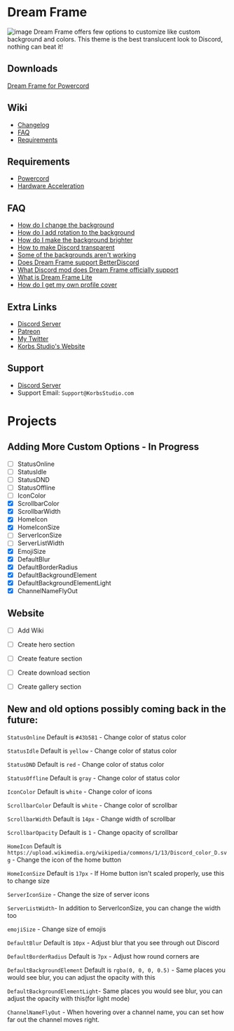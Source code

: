 # Dream Frame
![image](https://imgur.com/riOTDQT.jpg)
Dream Frame offers few options to customize like custom background and colors. This theme is the best translucent look to Discord, nothing can beat it!

## Downloads
[Dream Frame for Powercord](https://github.com/dream-frame/Dream-Frame/raw/master/Downloads/Powercord/Dream%20frame.zip)


## Wiki
 - [Changelog](https://github.com/dream-frame/Dream-Frame/wiki/Changelog)
 - [FAQ](https://github.com/dream-frame/Dream-Frame/wiki/FAQ)
 - [Requirements](https://github.com/dream-frame/Dream-Frame/wiki/Requirements)

## Requirements
 - [Powercord](https://github.com/dream-frame/Dream-Frame/wiki/Requirements#powercord)
 - [Hardware Acceleration](https://github.com/dream-frame/Dream-Frame/wiki/Requirements#hardware-acceleration)

## FAQ
 - [How do I change the background](https://github.com/dream-frame/Dream-Frame/wiki/FAQ#how-do-i-change-the-background)
 - [How do I add rotation to the background](https://github.com/dream-frame/Dream-Frame/wiki/FAQ#how-do-i-add-rotation-to-the-background)
 - [How do I make the background brighter](https://github.com/dream-frame/Dream-Frame/wiki/FAQ#how-do-i-make-the-background-brighter)
 - [How to make Discord transparent](https://github.com/dream-frame/Dream-Frame/wiki/FAQ#how-do-i-make-discord-transparent)
 - [Some of the backgrounds aren't working](https://github.com/dream-frame/Dream-Frame/wiki/FAQ#some-of-the-backgrounds-arent-working)
 - [Does Dream Frame support BetterDiscord](https://github.com/dream-frame/Dream-Frame/wiki/FAQ#does-dream-frame-support-betterdiscord)
 - [What Discord mod does Dream Frame officially support](https://github.com/dream-frame/Dream-Frame/wiki/FAQ#what-discord-mod-does-dream-frame-officially-support)
 - [What is Dream Frame Lite](https://github.com/dream-frame/Dream-Frame/wiki/FAQ#what-is-dream-frame-lite)
 - [How do I get my own profile cover](https://github.com/dream-frame/Dream-Frame/wiki/FAQ#how-do-i-get-my-own-profile-cover)

## Extra Links
  - [Discord Server](https://Discord.gg/Grya2sa)
  - [Patreon](https://www.patreon.com/KorbsStudio)
  - [My Twitter](https://Twitter.com/KorbsStudio)
  - [Korbs Studio's Website](https://KorbsStudio.com)

## Support
  - [Discord Server](https://Discord.gg/Grya2sa)
  - Support Email: `Support@KorbsStudio.com`

# Projects
## Adding More Custom Options - In Progress
- [ ] StatusOnline
- [ ] StatusIdle
- [ ] StatusDND
- [ ] StatusOffline
- [ ] IconColor
- [x] ScrollbarColor
- [x] ScrollbarWidth
- [x] HomeIcon
- [x] HomeIconSize
- [ ] ServerIconSize
- [ ] ServerListWidth
- [x] EmojiSize
- [x] DefaultBlur
- [x] DefaultBorderRadius
- [x] DefaultBackgroundElement
- [x] DefaultBackgroundElementLight
- [x] ChannelNameFlyOut

## Website
- [ ] Add Wiki
- [ ] Create hero section
- [ ] Create feature section
- [ ] Create download section
- [ ] Create gallery section


## New and old options possibly coming back in the future:
`StatusOnline` Default is `#43b581` - Change color of status color

`StatusIdle` Default is `yellow` - Change color of status color

`StatusDND` Default is `red` - Change color of status color

`StatusOffline` Default is `gray` - Change color of status color

`IconColor` Default is `white` - Change color of icons

`ScrollbarColor` Default is `white` - Change color of scrollbar

`ScrollbarWidth` Default is `14px` - Change width of scrollbar

`ScrollbarOpacity` Default is `1` - Change opacity of scrollbar

`HomeIcon` Default is `https://upload.wikimedia.org/wikipedia/commons/1/13/Discord_color_D.svg` - Change the icon of the home button

`HomeIconSize` Default is `17px` - If Home button isn't scaled properly, use this to change size

`ServerIconSize` - Change the size of server icons

`ServerListWidth`- In addition to ServerIconSize, you can change the width too

`emojiSize` - Change size of emojis

`DefaultBlur` Default is `10px` - Adjust blur that you see through out Discord

`DefaultBorderRadius` Default is `7px` - Adjust how round corners are

`DefaultBackgroundElement` Default is `rgba(0, 0, 0, 0.5)` - Same places you would see blur, you can adjust the opacity with this

`DefaultBackgroundElementLight`- Same places you would see blur, you can adjust the opacity with this(for light mode)

`ChannelNameFlyOut` - When hovering over a channel name, you can set how far out the channel moves right. 
